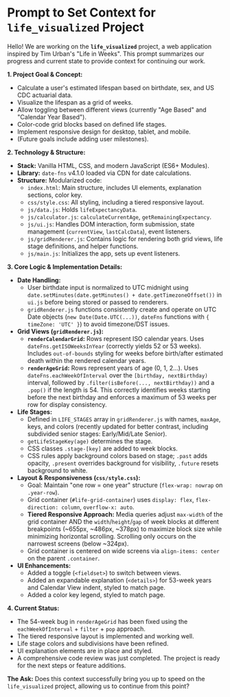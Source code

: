 # Prompt to Set Context for `life_visualized` Project

Hello! We are working on the **`life_visualized`** project, a web application inspired by Tim Urban's "Life in Weeks". This prompt summarizes our progress and current state to provide context for continuing our work.

**1. Project Goal & Concept:**
*   Calculate a user's estimated lifespan based on birthdate, sex, and US CDC actuarial data.
*   Visualize the lifespan as a grid of weeks.
*   Allow toggling between different views (currently "Age Based" and "Calendar Year Based").
*   Color-code grid blocks based on defined life stages.
*   Implement responsive design for desktop, tablet, and mobile.
*   (Future goals include adding user milestones).

**2. Technology & Structure:**
*   **Stack:** Vanilla HTML, CSS, and modern JavaScript (ES6+ Modules).
*   **Library:** `date-fns` v4.1.0 loaded via CDN for date calculations.
*   **Structure:** Modularized code:
    *   `index.html`: Main structure, includes UI elements, explanation sections, color key.
    *   `css/style.css`: All styling, including a tiered responsive layout.
    *   `js/data.js`: Holds `lifeExpectancyData`.
    *   `js/calculator.js`: `calculateCurrentAge`, `getRemainingExpectancy`.
    *   `js/ui.js`: Handles DOM interaction, form submission, state management (`currentView`, `lastCalcData`), event listeners.
    *   `js/gridRenderer.js`: Contains logic for rendering both grid views, life stage definitions, and helper functions.
    *   `js/main.js`: Initializes the app, sets up event listeners.

**3. Core Logic & Implementation Details:**
*   **Date Handling:**
    *   User birthdate input is normalized to UTC midnight using `date.setMinutes(date.getMinutes() + date.getTimezoneOffset())` in `ui.js` before being stored or passed to renderers.
    *   `gridRenderer.js` functions consistently create and operate on UTC Date objects (`new Date(Date.UTC(...))`, `dateFns` functions with `{ timeZone: 'UTC' }`) to avoid timezone/DST issues.
*   **Grid Views (`gridRenderer.js`):**
    *   **`renderCalendarGrid`:** Rows represent ISO calendar years. Uses `dateFns.getISOWeeksInYear` (correctly yields 52 or 53 weeks). Includes `out-of-bounds` styling for weeks before birth/after estimated death within the rendered calendar years.
    *   **`renderAgeGrid`:** Rows represent years of age (0, 1, 2...). Uses `dateFns.eachWeekOfInterval` over the `[birthday, nextBirthday)` interval, followed by `.filter(isBefore(..., nextBirthday))` and a `.pop()` if the length is 54. This correctly identifies weeks starting before the next birthday and enforces a maximum of 53 weeks per row for display consistency.
*   **Life Stages:**
    *   Defined in `LIFE_STAGES` array in `gridRenderer.js` with names, `maxAge`, keys, and colors (recently updated for better contrast, including subdivided senior stages: Early/Mid/Late Senior).
    *   `getLifeStageKey(age)` determines the stage.
    *   CSS classes `.stage-[key]` are added to week blocks.
    *   CSS rules apply background colors based on stage; `.past` adds opacity, `.present` overrides background for visibility, `.future` resets background to white.
*   **Layout & Responsiveness (`css/style.css`):**
    *   Goal: Maintain "one row = one year" structure (`flex-wrap: nowrap` on `.year-row`).
    *   Grid container (`#life-grid-container`) uses `display: flex`, `flex-direction: column`, `overflow-x: auto`.
    *   **Tiered Responsive Approach:** Media queries adjust `max-width` of the grid container AND the `width`/`height`/`gap` of week blocks at different breakpoints (~655px, ~486px, ~378px) to maximize block size while minimizing horizontal scrolling. Scrolling only occurs on the narrowest screens (below ~324px).
    *   Grid container is centered on wide screens via `align-items: center` on the parent `.container`.
*   **UI Enhancements:**
    *   Added a toggle (`<fieldset>`) to switch between views.
    *   Added an expandable explanation (`<details>`) for 53-week years and Calendar View indent, styled to match page.
    *   Added a color key legend, styled to match page.

**4. Current Status:**
*   The 54-week bug in `renderAgeGrid` has been fixed using the `eachWeekOfInterval` + `filter` + `pop` approach.
*   The tiered responsive layout is implemented and working well.
*   Life stage colors and subdivisions have been refined.
*   UI explanation elements are in place and styled.
*   A comprehensive code review was just completed. The project is ready for the next steps or feature additions.

**The Ask:** Does this context successfully bring you up to speed on the `life_visualized` project, allowing us to continue from this point?
